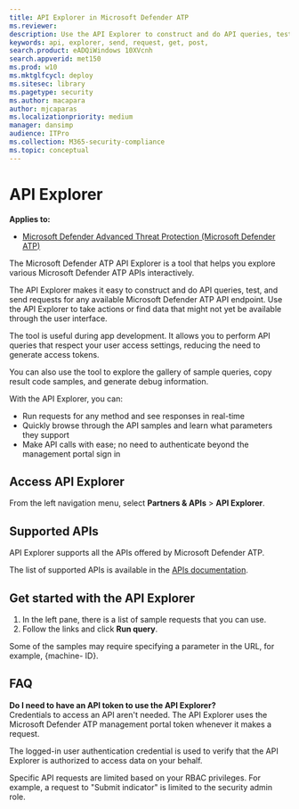 ```yaml
---
title: API Explorer in Microsoft Defender ATP  
ms.reviewer: 
description: Use the API Explorer to construct and do API queries, test, and send requests for any available API
keywords: api, explorer, send, request, get, post, 
search.product: eADQiWindows 10XVcnh
search.appverid: met150
ms.prod: w10
ms.mktglfcycl: deploy
ms.sitesec: library
ms.pagetype: security
ms.author: macapara
author: mjcaparas
ms.localizationpriority: medium
manager: dansimp
audience: ITPro
ms.collection: M365-security-compliance 
ms.topic: conceptual
---
```


# API Explorer

**Applies to:**

- [Microsoft Defender Advanced Threat Protection (Microsoft Defender ATP)](https://go.microsoft.com/fwlink/p/?linkid=2069559)

The Microsoft Defender ATP API Explorer is a tool that helps you explore various Microsoft Defender ATP APIs interactively. 

The API Explorer makes it easy to construct and do API queries, test, and send requests for any available Microsoft Defender ATP API endpoint. Use the API Explorer to take actions or find data that might not yet be available through the user interface.

The tool is useful during app development. It allows you to perform API queries that respect your user access settings, reducing the need to generate access tokens.

You can also use the tool to explore the gallery of sample queries, copy result code samples, and generate debug information.

With the API Explorer, you can:

- Run requests for any method and see responses in real-time
- Quickly browse through the API samples and learn what parameters they support
- Make API calls with ease; no need to authenticate beyond the management portal sign in

## Access API Explorer

From the left navigation menu, select **Partners & APIs** > **API Explorer**.

## Supported APIs

API Explorer supports all the APIs offered by Microsoft Defender ATP.
  
The list of supported APIs is available in the [APIs documentation](apis-intro.md). 

## Get started with the API Explorer

1. In the left pane, there is a list of sample requests that you can use. 
2. Follow the links and click **Run query**. 

Some of the samples may require specifying a parameter in the URL, for example, {machine- ID}.

## FAQ

**Do I need to have an API token to use the API Explorer?** <br>
Credentials to access an API aren't needed. The API Explorer uses the Microsoft Defender ATP management portal token whenever it makes a request.

The logged-in user authentication credential is used to verify that the API Explorer is authorized to access data on your behalf.

Specific API requests are limited based on your RBAC privileges. For example, a request to "Submit indicator" is limited to the security admin role. 
